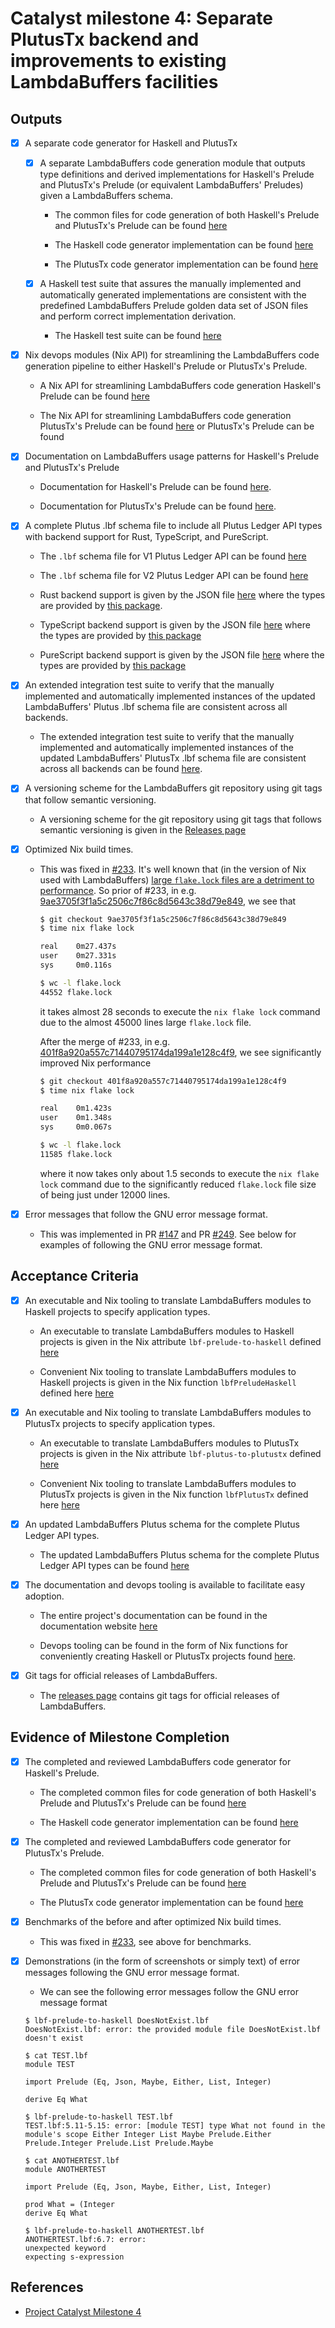 # Catalyst milestone 4: Separate PlutusTx backend and improvements to existing LambdaBuffers facilities

## Outputs

- [x] A separate code generator for Haskell and PlutusTx

  - [x] A separate LambdaBuffers code generation module that outputs type definitions and derived implementations for Haskell's Prelude and PlutusTx's Prelude (or equivalent LambdaBuffers' Preludes) given a LambdaBuffers schema.

    - The common files for code generation of both Haskell's Prelude and PlutusTx's Prelude can be found [here](https://github.com/mlabs-haskell/lambda-buffers/tree/2e2ff70f155ebcbac07b817f365f1220c24dfdf0/lambda-buffers-codegen/src/LambdaBuffers/Codegen/Haskell)

    - The Haskell code generator implementation can be found [here](https://github.com/mlabs-haskell/lambda-buffers/blob/2e2ff70f155ebcbac07b817f365f1220c24dfdf0/lambda-buffers-codegen/src/LambdaBuffers/Codegen/Haskell.hs)

    - The PlutusTx code generator implementation can be found [here](https://github.com/mlabs-haskell/lambda-buffers/blob/2e2ff70f155ebcbac07b817f365f1220c24dfdf0/lambda-buffers-codegen/src/LambdaBuffers/Codegen/PlutusTx.hs)

  - [x] A Haskell test suite that assures the manually implemented and automatically generated implementations are consistent with the predefined LambdaBuffers Prelude golden data set of JSON files and perform correct implementation derivation.

    - The Haskell test suite can be found [here](https://github.com/mlabs-haskell/lambda-buffers/tree/2e2ff70f155ebcbac07b817f365f1220c24dfdf0/testsuites/lbt-prelude/lbt-prelude-haskell)

- [x] Nix devops modules (Nix API) for streamlining the LambdaBuffers code generation pipeline to either Haskell's Prelude or PlutusTx's Prelude.

  - A Nix API for streamlining LambdaBuffers code generation Haskell's Prelude can be found [here](https://github.com/mlabs-haskell/lambda-buffers/blob/2e2ff70f155ebcbac07b817f365f1220c24dfdf0/extras/lbf-nix/build.nix#L17)

  - The Nix API for streamlining LambdaBuffers code generation PlutusTx's Prelude can be found [here](https://github.com/mlabs-haskell/lambda-buffers/blob/2e2ff70f155ebcbac07b817f365f1220c24dfdf0/extras/lbf-nix/build.nix#L22)
    or PlutusTx's Prelude can be found

- [x] Documentation on LambdaBuffers usage patterns for Haskell's Prelude and PlutusTx's Prelude
  
  - Documentation for Haskell's Prelude can be found [here](https://mlabs-haskell.github.io/lambda-buffers/haskell.html).

  - Documentation for PlutusTx's Prelude can be found [here](https://mlabs-haskell.github.io/lambda-buffers/plutustx.html).

- [x] A complete Plutus .lbf schema file to include all Plutus Ledger API types with backend support for Rust, TypeScript, and PureScript.

  - The `.lbf` schema file for V1 Plutus Ledger API can be found [here](https://github.com/mlabs-haskell/lambda-buffers/blob/2e2ff70f155ebcbac07b817f365f1220c24dfdf0/libs/lbf-plutus/Plutus/V1.lbf)

  - The `.lbf` schema file for V2 Plutus Ledger API can be found [here](https://github.com/mlabs-haskell/lambda-buffers/blob/2e2ff70f155ebcbac07b817f365f1220c24dfdf0/libs/lbf-plutus/Plutus/V2.lbf)

  - Rust backend support is given by the JSON file [here](https://github.com/mlabs-haskell/lambda-buffers/blob/2e2ff70f155ebcbac07b817f365f1220c24dfdf0/lambda-buffers-codegen/data/rust-plutus-pla.json) where the types are provided by [this package](https://github.com/mlabs-haskell/plutus-ledger-api-rust).

  - TypeScript backend support is given by the JSON file [here](https://github.com/mlabs-haskell/lambda-buffers/blob/2e2ff70f155ebcbac07b817f365f1220c24dfdf0/lambda-buffers-codegen/data/typescript-plutus.json) where the types are provided by [this package](https://github.com/mlabs-haskell/plutus-ledger-api-typescript)

  - PureScript backend support is given by the JSON file [here](https://github.com/mlabs-haskell/lambda-buffers/blob/2e2ff70f155ebcbac07b817f365f1220c24dfdf0/lambda-buffers-codegen/data/purescript-plutus-ctl.json) where the types are provided by [this package](https://github.com/Plutonomicon/cardano-transaction-lib)

- [x] An extended integration test suite to verify that the manually implemented and automatically implemented instances of the updated LambdaBuffers' Plutus .lbf schema file are consistent across all backends.

  - The extended integration test suite to verify that the manually implemented and automatically implemented instances of the updated LambdaBuffers' PlutusTx .lbf schema file are consistent across all backends can be found [here](https://github.com/mlabs-haskell/lambda-buffers/tree/2e2ff70f155ebcbac07b817f365f1220c24dfdf0/testsuites/lbt-plutus).

- [x] A versioning scheme for the LambdaBuffers git repository using git tags that follow semantic versioning.

  - A versioning scheme for the git repository using git tags that follows semantic versioning is given in the [Releases page](https://github.com/mlabs-haskell/lambda-buffers/releases)

- [x] Optimized Nix build times.

  - This was fixed in [#233](https://github.com/mlabs-haskell/lambda-buffers/pull/233).
    It's well known that (in the version of Nix used with LambdaBuffers) [large `flake.lock` files are a detriment to performance](https://github.com/NixOS/nix/issues/6626).
    So prior of #233, in e.g. [9ae3705f3f1a5c2506c7f86c8d5643c38d79e849](https://github.com/mlabs-haskell/lambda-buffers/tree/9ae3705f3f1a5c2506c7f86c8d5643c38d79e849), we see that

    ```bash
    $ git checkout 9ae3705f3f1a5c2506c7f86c8d5643c38d79e849
    $ time nix flake lock

    real    0m27.437s
    user    0m27.331s
    sys     0m0.116s

    $ wc -l flake.lock
    44552 flake.lock
    ```

    it takes almost 28 seconds to execute the `nix flake lock` command due to the almost 45000 lines large `flake.lock` file.

    After the merge of #233, in e.g. [401f8a920a557c71440795174da199a1e128c4f9](https://github.com/mlabs-haskell/lambda-buffers/tree/401f8a920a557c71440795174da199a1e128c4f9), we see significantly improved Nix performance

    ```bash
    $ git checkout 401f8a920a557c71440795174da199a1e128c4f9
    $ time nix flake lock

    real    0m1.423s
    user    0m1.348s
    sys     0m0.067s

    $ wc -l flake.lock
    11585 flake.lock
    ```

    where it now takes only about 1.5 seconds to execute the `nix flake lock` command due to the significantly reduced `flake.lock` file size of being just under 12000 lines.

- [x] Error messages that follow the GNU error message format.

  - This was implemented in PR [#147](https://github.com/mlabs-haskell/lambda-buffers/pull/147) and PR [#249](https://github.com/mlabs-haskell/lambda-buffers/pull/249). See below for examples of following the GNU error message format.

## Acceptance Criteria

- [x] An executable and Nix tooling to translate LambdaBuffers modules to Haskell projects to specify application types.

  - An executable to translate LambdaBuffers modules to Haskell projects is given in the Nix attribute `lbf-prelude-to-haskell` defined [here](https://github.com/mlabs-haskell/lambda-buffers/blob/2e2ff70f155ebcbac07b817f365f1220c24dfdf0/lambda-buffers-frontend/build.nix#L73-L86)
  
  - Convenient Nix tooling to translate LambdaBuffers modules to Haskell projects is given in the Nix function `lbfPreludeHaskell` defined here [here](https://github.com/mlabs-haskell/lambda-buffers/blob/2e2ff70f155ebcbac07b817f365f1220c24dfdf0/extras/lbf-nix/build.nix#L17)

- [x] An executable and Nix tooling to translate LambdaBuffers modules to PlutusTx projects to specify application types.

  - An executable to translate LambdaBuffers modules to PlutusTx projects is given in the Nix attribute `lbf-plutus-to-plutustx` defined [here](https://github.com/mlabs-haskell/lambda-buffers/blob/2e2ff70f155ebcbac07b817f365f1220c24dfdf0/lambda-buffers-frontend/build.nix#L124-L140)

  - Convenient Nix tooling to translate LambdaBuffers modules to PlutusTx projects is given in the Nix function `lbfPlutusTx` defined here [here](https://github.com/mlabs-haskell/lambda-buffers/blob/2e2ff70f155ebcbac07b817f365f1220c24dfdf0/extras/lbf-nix/build.nix#L22)

- [x] An updated LambdaBuffers Plutus schema for the complete Plutus Ledger API types.

  - The updated LambdaBuffers Plutus schema for the complete Plutus Ledger API types can be found [here](https://github.com/mlabs-haskell/lambda-buffers/tree/2e2ff70f155ebcbac07b817f365f1220c24dfdf0/libs/lbf-plutus/Plutus)

- [x] The documentation and devops tooling is available to facilitate easy adoption.

  - The entire project's documentation can be found in the documentation website [here](https://mlabs-haskell.github.io/lambda-buffers/)

  - Devops tooling can be found in the form of Nix functions for conveniently creating Haskell or PlutusTx projects found [here](https://github.com/mlabs-haskell/lambda-buffers/blob/2e2ff70f155ebcbac07b817f365f1220c24dfdf0/extras/lbf-nix/build.nix#L14-L52).

- [x] Git tags for official releases of LambdaBuffers.

  - The [releases page](https://github.com/mlabs-haskell/lambda-buffers/releases) contains git tags for official releases of LambdaBuffers.

## Evidence of Milestone Completion

- [x] The completed and reviewed LambdaBuffers code generator for Haskell's Prelude.

  - The completed common files for code generation of both Haskell's Prelude and PlutusTx's Prelude can be found [here](https://github.com/mlabs-haskell/lambda-buffers/tree/2e2ff70f155ebcbac07b817f365f1220c24dfdf0/lambda-buffers-codegen/src/LambdaBuffers/Codegen/Haskell)

  - The Haskell code generator implementation can be found [here](https://github.com/mlabs-haskell/lambda-buffers/blob/2e2ff70f155ebcbac07b817f365f1220c24dfdf0/lambda-buffers-codegen/src/LambdaBuffers/Codegen/Haskell.hs)

- [x] The completed and reviewed LambdaBuffers code generator for PlutusTx's Prelude.

  - The completed common files for code generation of both Haskell's Prelude and PlutusTx's Prelude can be found [here](https://github.com/mlabs-haskell/lambda-buffers/tree/2e2ff70f155ebcbac07b817f365f1220c24dfdf0/lambda-buffers-codegen/src/LambdaBuffers/Codegen/Haskell)

  - The PlutusTx code generator implementation can be found [here](https://github.com/mlabs-haskell/lambda-buffers/blob/2e2ff70f155ebcbac07b817f365f1220c24dfdf0/lambda-buffers-codegen/src/LambdaBuffers/Codegen/PlutusTx.hs)

- [x] Benchmarks of the before and after optimized Nix build times.

  - This was fixed in [#233](https://github.com/mlabs-haskell/lambda-buffers/pull/233), see above for benchmarks.

- [x] Demonstrations (in the form of screenshots or simply text) of error messages following the GNU error message format.

  - We can see the following error messages follow the GNU error message format

  ```shell
  $ lbf-prelude-to-haskell DoesNotExist.lbf
  DoesNotExist.lbf: error: the provided module file DoesNotExist.lbf doesn't exist

  $ cat TEST.lbf
  module TEST

  import Prelude (Eq, Json, Maybe, Either, List, Integer)

  derive Eq What

  $ lbf-prelude-to-haskell TEST.lbf
  TEST.lbf:5.11-5.15: error: [module TEST] type What not found in the module's scope Either Integer List Maybe Prelude.Either Prelude.Integer Prelude.List Prelude.Maybe

  $ cat ANOTHERTEST.lbf
  module ANOTHERTEST

  import Prelude (Eq, Json, Maybe, Either, List, Integer)

  prod What = (Integer
  derive Eq What

  $ lbf-prelude-to-haskell ANOTHERTEST.lbf
  ANOTHERTEST.lbf:6.7: error:
  unexpected keyword
  expecting s-expression
  ```

## References

- [Project Catalyst Milestone 4](https://milestones.projectcatalyst.io/projects/1000122/milestones/4)
